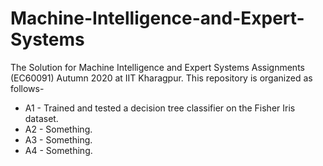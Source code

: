 # Machine-Intelligence-and-Expert-Systems
The Solution for Machine Intelligence and Expert Systems Assignments (EC60091) Autumn 2020 at IIT Kharagpur. This repository is organized as follows-

- A1 - Trained and tested a decision tree classifier on the Fisher Iris dataset.
- A2 - Something.
- A3 - Something.
- A4 - Something.
